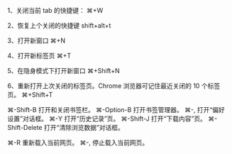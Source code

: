 1、关闭当前 tab 的快捷键：
⌘+W

2、恢复上个关闭的快捷键
shift+alt+t

3、打开新窗口
⌘+N

4、打开新标签页
⌘+T

5、在隐身模式下打开新窗口
⌘+Shift+N

6、重新打开上次关闭的标签页。Chrome 浏览器可记住最近关闭的 10 个标签页。
⌘+Shift+T

⌘-Shift-B 打开和关闭书签栏。
⌘-Option-B 打开书签管理器。
⌘-, 打开“偏好设置”对话框。
⌘-Y 打开“历史记录”页。
⌘-Shift-J 打开“下载内容”页。
⌘-Shift-Delete 打开“清除浏览数据”对话框。

⌘-R 重新载入当前网页。
⌘-, 停止载入当前网页。
